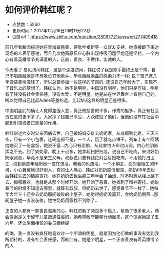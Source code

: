 # 如何评价韩红呢？
- 点赞数：5550
- 更新时间：2017年12月16日16时11分22秒
- 回答url：https://www.zhihu.com/question/28067721/answer/277409418
<body>
 <p data-pid="NyJe3Gq6">前几年看新闻报道她在青海做慈善，蒋欣叶祖新等一众好友支持，她直接跪下来对现场的人表示感谢，而且几次她高原反应心脏出现呼吸问题但她还是坚持。一个内心有着英雄情节充满爱的人，正直，善良，不做作，实诚的人。</p>
 <p data-pid="hltWi3aj">今天看了 易见访问韩红，这是个深度访问，韩红说了我是歌手最终还是个秀，自己不唱西藏歌是不想欺负其他歌手，毕竟西藏歌曲的感染力不一样; 说了自己这几年做慈善快没钱了，所以总要参加一些这样的节目的; 还说自己年龄大了，实现不了音乐上的梦想了。韩红认为，她不是明星，中国没有明星，他们只是有钱，明星有了钱没有社会责任感，没有大爱，不是明星。她是站在世界舞台上看待自己的，所以觉得自己比起Adele等差的远，比起MJ这样的明星还差得多。</p>
 <p data-pid="zI14SBm6">中国明星们的确让人觉得差强人意，真正做慈善的不多，作秀的挺多，真正有社会责任感的更不多了。大家挣了钱自己享受，大众成就了他们，但他们没有在社会中起到引领或者正能量的作用。</p>
 <p data-pid="L5ncncqt">韩红讲述六岁时父亲因病去世，自己被妈妈安排去奶奶家，从成都到北京，三天三夜，只有一个小包裹，连硬座都不是，一个人，饿了就吃点饼干，列车上有个阿姨给她买了一份盒饭，她说不饿…内心只有恐惧，从此害怕火车过山洞，内心的阴影挥之不去。到了奶奶家，晚上十点多，她拿起扫把扫地，说自己不吃肉，来讨好奶奶跟叔叔，毕竟不是亲生父母。叔叔说只要有钱绝对会给她吃肉，不用她打扫卫生…说到她童年经历她一直在流泪，我看的也流泪，一个小朋友，面对着陌生的环境，小心翼翼地讨好别人，真的让人痛心…韩红对奶奶感情很深，奶奶05年去世后韩红失去的情感寄托，她在奶奶去世后那三年学会了抽烟，时不时想从楼上跳下去，抑郁寡欢，也就是从那个时候开始，她开始了慈善，她找到了精神寄托。她说春节的时候不知道去哪里，就算有叔叔，但奶奶去世了，感觉春节不一样了…她每年大年三十还会去奶奶那间破败的小屋子，她觉得奶奶没离开，会给奶奶倒茶…那间屋子她一直没装修，她怕奶奶回家找不到路了…</p>
 <p data-pid="L8GGYRQ9">正直的人都有一颗善良温柔的心，韩红资助了两百多个孤儿，帮助了很多老人，两会提案是关于留守儿童遭遇性侵的，她希望政府能够行动起来，这个提案她提了五六年，还让后面接任的委员继续提</p>
 <p data-pid="ZHQ6OzwG">的确，我一直没有疯狂地喜欢过一个所谓的明星，就是因为他们做的事没有达到我所期待的，没有社会责任感，而韩红有，她是个明星，一个正直善良有着英雄情节的人</p>
</body>